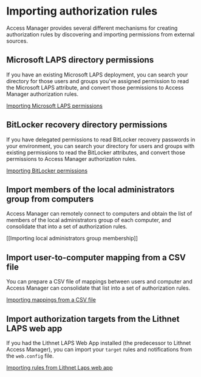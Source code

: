 # Importing authorization rules

Access Manager provides several different mechanisms for creating authorization rules by discovering and importing permissions from external sources.

## Microsoft LAPS directory permissions

If you have an existing Microsoft LAPS deployment, you can search your directory for those users and groups you've assigned permission to read the Microsoft LAPS attribute, and convert those permissions to Access Manager authorization rules.

[Importing Microsoft LAPS permissions](../../docs/importing/Importing-Microsoft-LAPS-permissions/)

## BitLocker recovery directory permissions

If you have delegated permissions to read BitLocker recovery passwords in your environment, you can search your directory for users and groups with existing permissions to read the BitLocker attributes, and convert those permissions to Access Manager authorization rules.

[Importing BitLocker permissions](../../docs/importing/Importing-BitLocker-permissions/)

## Import members of the local administrators group from computers

Access Manager can remotely connect to computers and obtain the list of members of the local administrators group of each computer, and consolidate that into a set of authorization rules.

\[\[Importing local administrators group membership]]

## Import user-to-computer mapping from a CSV file

You can prepare a CSV file of mappings between users and computer and Access Manager can consolidate that list into a set of authorization rules.

[Importing mappings from a CSV file](../../docs/importing/Importing-mappings-from-a-CSV-file/)

## Import authorization targets from the Lithnet LAPS web app

If you had the Lithnet LAPS Web App installed (the predecessor to Lithnet Access Manager), you can import your `target` rules and notifications from the `web.config` file.

[Importing rules from Lithnet Laps web app](../../docs/importing/Importing-rules-from-Lithnet-Laps-web-app/)
